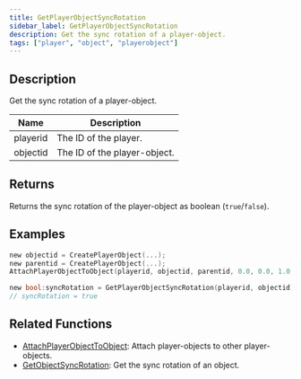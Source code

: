 ```yaml
---
title: GetPlayerObjectSyncRotation
sidebar_label: GetPlayerObjectSyncRotation
description: Get the sync rotation of a player-object.
tags: ["player", "object", "playerobject"]
---
```


<VersionWarn version='omp v1.1.0.2612' />

## Description

Get the sync rotation of a player-object.

| Name     | Description                  |
|----------|------------------------------|
| playerid | The ID of the player.        |
| objectid | The ID of the player-object. |

## Returns

Returns the sync rotation of the player-object as boolean (`true`/`false`).

## Examples

```c
new objectid = CreatePlayerObject(...);
new parentid = CreatePlayerObject(...);
AttachPlayerObjectToObject(playerid, objectid, parentid, 0.0, 0.0, 1.0, 0.0, 0.0, 0.0, true);

new bool:syncRotation = GetPlayerObjectSyncRotation(playerid, objectid);
// syncRotation = true
```

## Related Functions

- [AttachPlayerObjectToObject](AttachPlayerObjectToObject): Attach player-objects to other player-objects.
- [GetObjectSyncRotation](GetObjectSyncRotation): Get the sync rotation of an object.
